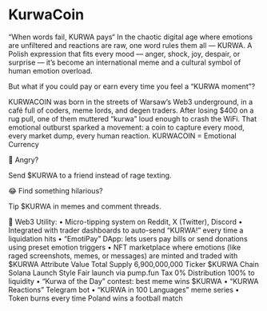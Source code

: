 # KurwaCoin
“When words fail, KURWA pays“
In the chaotic digital age where emotions are unfiltered and reactions are raw, one word rules them all — KURWA. A Polish expression that fits every mood — anger, shock, joy, despair, or surprise — it’s become an international meme and a cultural symbol of human emotion overload.

But what if you could pay or earn every time you feel a “KURWA moment”?

KURWACOIN was born in the streets of Warsaw’s Web3 underground, in a café full of coders, meme lords, and degen traders. After losing $400 on a rug pull, one of them muttered “kurwa” loud enough to crash the WiFi. That emotional outburst sparked a movement: a coin to capture every mood, every market dump, every human reaction.
KURWACOIN = Emotional Currency

💢 Angry?

Send $KURWA to a friend instead of rage texting.

😂 Find something hilarious?

Tip $KURWA in memes and comment threads.

🧾 Web3 Utility:
	•	Micro-tipping system on Reddit, X (Twitter), Discord
	•	Integrated with trader dashboards to auto-send “KURWA!” every time a liquidation hits
	•	“EmotiPay” DApp: lets users pay bills or send donations using preset emotion triggers
	•	NFT marketplace where emotions (like raged screenshots, memes, or messages) are minted and traded with $KURWA
Attribute
Value
Total Supply
6,900,000,000
Ticker
$KURWA
Chain
Solana
Launch Style
Fair launch via pump.fun
Tax
0%
Distribution
100% to liquidity
•	“Kurwa of the Day” contest: best meme wins $KURWA
	•	“KURWA Reactions” Telegram bot
	•	“KURWA in 100 Languages” meme series
	•	Token burns every time Poland wins a football match

